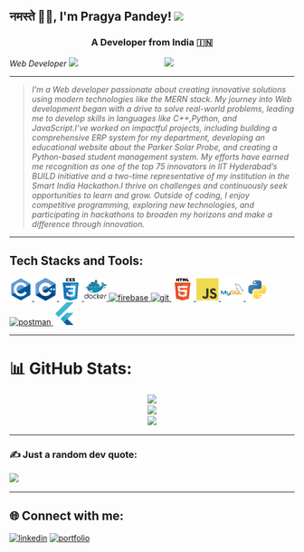 <h2>नमस्ते 🙏🏻, I'm Pragya Pandey! <img src="https://media.giphy.com/media/12oufCB0MyZ1Go/giphy.gif" width="50"></h2>
<h3 align="center">A Developer from India 🇮🇳 </h3>
<img align='right' src="https://media.giphy.com/media/M9gbBd9nbDrOTu1Mqx/giphy.gif" width="230">
<p><em>Web Developer <img src="https://media.giphy.com/media/WUlplcMpOCEmTGBtBW/giphy.gif" width="30"> </em></p>

---

> *I’m a Web developer passionate about creating innovative solutions using modern technologies like the MERN stack. My journey into Web development began with a drive to solve real-world problems, leading me to develop skills in languages like C++,Python, and JavaScript.I’ve worked on impactful projects, including building a comprehensive ERP system for my department, developing an educational website about the Parker Solar Probe, and creating a Python-based student management system. My efforts have earned me recognition as one of the top 75 innovators in IIT Hyderabad’s BUILD initiative and a two-time representative of my institution in the Smart India Hackathon.I thrive on challenges and continuously seek opportunities to learn and grow. Outside of coding, I enjoy competitive programming, exploring new technologies, and participating in hackathons to broaden my horizons and make a difference through innovation.*

---

## Tech Stacks and Tools:

<p align="left">
    <a href="https://www.cprogramming.com/" target="_blank">
        <img src="https://raw.githubusercontent.com/devicons/devicon/master/icons/c/c-original.svg" alt="c" width="40" height="40"/>
    </a>
    <a href="https://www.w3schools.com/cpp/" target="_blank">
        <img src="https://raw.githubusercontent.com/devicons/devicon/master/icons/cplusplus/cplusplus-original.svg" alt="cplusplus" width="40" height="40"/>
    </a>
    <a href="https://www.w3schools.com/css/" target="_blank">
        <img src="https://raw.githubusercontent.com/devicons/devicon/master/icons/css3/css3-original-wordmark.svg" alt="css3" width="40" height="40"/>
    </a>
    <a href="https://www.docker.com/" target="_blank">
        <img src="https://raw.githubusercontent.com/devicons/devicon/master/icons/docker/docker-original-wordmark.svg" alt="docker" width="40" height="40"/>
    </a>
    <a href="https://firebase.google.com/" target="_blank">
        <img src="https://www.vectorlogo.zone/logos/firebase/firebase-icon.svg" alt="firebase" width="40" height="40"/>
    </a>
    <a href="https://git-scm.com/" target="_blank">
        <img src="https://www.vectorlogo.zone/logos/git-scm/git-scm-icon.svg" alt="git" width="40" height="40"/>
    </a>
    <a href="https://www.w3.org/html/" target="_blank">
        <img src="https://raw.githubusercontent.com/devicons/devicon/master/icons/html5/html5-original-wordmark.svg" alt="html5" width="40" height="40"/>
    </a>
    <a href="https://developer.mozilla.org/en-US/docs/Web/JavaScript" target="_blank">
        <img src="https://raw.githubusercontent.com/devicons/devicon/master/icons/javascript/javascript-original.svg" alt="javascript" width="40" height="40"/>
    </a>
    <a href="https://www.mysql.com/" target="_blank">
        <img src="https://raw.githubusercontent.com/devicons/devicon/master/icons/mysql/mysql-original-wordmark.svg" alt="mysql" width="40" height="40"/>
    </a>
    <a href="https://python.org" target="_blank">
        <img src="https://raw.githubusercontent.com/devicons/devicon/master/icons/python/python-original.svg" alt="python" width="40" height="40"/>
    </a>
    <a href="https://postman.com" target="_blank">
        <img src="https://res.cloudinary.com/postman/image/upload/t_team_logo/v1629869194/team/2893aede23f01bfcbd2319326bc96a6ed0524eba759745ed6d73405a3a8b67a8" alt="postman" width="40" height="40"/>
    </a>
    <a href="https://flutter.dev" target="_blank">
        <img src="https://raw.githubusercontent.com/devicons/devicon/master/icons/flutter/flutter-original.svg" alt="flutter" width="40" height="40"/>
    </a>
</p>

---

# 📊 GitHub Stats:

<p align="center">
    <a href="https://github.com/pragyap07">
        <img height="180em" src="https://github-readme-stats-eight-theta.vercel.app/api?username=pragyap07&show_icons=true&theme=algolia&include_all_commits=true&count_private=true"/>
        <br>
        <img height="180em" src="https://github-readme-stats-eight-theta.vercel.app/api/top-langs/?username=RaniAsmit&layout=compact&langs_count=8&theme=algolia"/>
        <br>
        <img height="180em" src="https://github-readme-streak-stats.herokuapp.com/?user=RaniAsmit&theme=tokyonight"/>	
    </a>
</p>

---

### ✍️ Just a random dev quote:
![](https://quotes-github-readme.vercel.app/api?type=horizontal&theme=light)

---

## 🌐 Connect with me:
[![linkedin](https://img.shields.io/badge/linkedin-0A66C2?style=for-the-badge&logo=linkedin&logoColor=white)](https://www.linkedin.com/in/pragya-pandey-cs/)
[![portfolio](https://img.shields.io/badge/my_portfolio-000?style=for-the-badge&logo=ko-fi&logoColor=white)](https://pragyap07.github.io/portfolio/)
